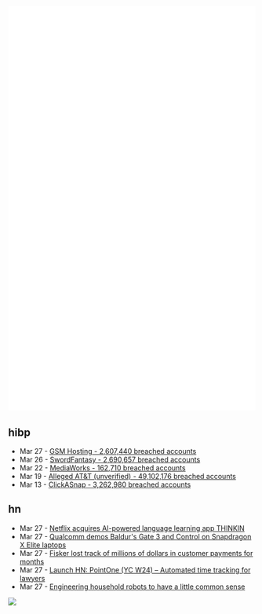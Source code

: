 ![Metrics](https://raw.githubusercontent.com/phixion/phixion/master/metrics.svg)

## hibp

<!--
for https://github.com/phixion/phixion/blob/main/.github/workflows/feeds.yml
-->
<!--START_SECTION:haveibeenpwnd-->
- Mar 27 - [GSM Hosting - 2,607,440 breached accounts](https://haveibeenpwned.com/PwnedWebsites#GSMHosting)
- Mar 26 - [SwordFantasy - 2,690,657 breached accounts](https://haveibeenpwned.com/PwnedWebsites#SwordFantasy)
- Mar 22 - [MediaWorks - 162,710 breached accounts](https://haveibeenpwned.com/PwnedWebsites#MediaWorks)
- Mar 19 - [Alleged AT&T (unverified) - 49,102,176 breached accounts](https://haveibeenpwned.com/PwnedWebsites#AllegedATT)
- Mar 13 - [ClickASnap - 3,262,980 breached accounts](https://haveibeenpwned.com/PwnedWebsites#ClickASnap)
<!--END_SECTION:haveibeenpwnd-->

## hn

<!--
for https://github.com/phixion/phixion/blob/main/.github/workflows/feeds.yml
-->
<!--START_SECTION:hn-->
- Mar 27 - [Netflix acquires AI-powered language learning app THINKIN](https://www.cnbc.com/2024/03/27/buy-stocks-on-wednesday-like-nvidia.html)
- Mar 27 - [Qualcomm demos Baldur's Gate 3 and Control on Snapdragon X Elite laptops](https://www.theverge.com/2024/3/27/24113730/qualcomm-snapdragon-x-elite-gaming-influencers)
- Mar 27 - [Fisker lost track of millions of dollars in customer payments for months](https://techcrunch.com/2024/03/27/fisker-misplaced-payments-internal-audit-bankruptcy/)
- Mar 27 - [Launch HN: PointOne (YC W24) – Automated time tracking for lawyers](https://news.ycombinator.com/item?id=39842617)
- Mar 27 - [Engineering household robots to have a little common sense](https://news.mit.edu/2024/engineering-household-robots-have-little-common-sense-0325)
<!--END_SECTION:hn-->

<!--
for https://yhype.me
-->
![](https://hit.yhype.me/github/profile?user_id=13013670)
